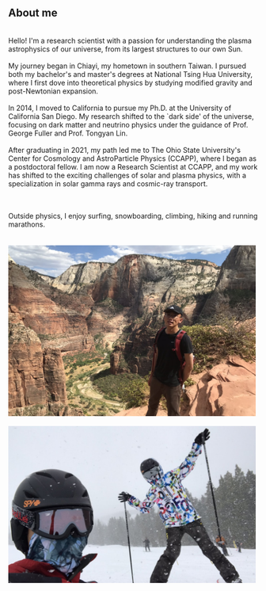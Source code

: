 ## About me
<br/>
Hello! I'm a research scientist with a passion for understanding the plasma astrophysics of our universe, from its largest structures to our own Sun.
<br/><br/>
My journey began in Chiayi, my hometown in southern Taiwan. I pursued both my bachelor's and master's degrees at National Tsing Hua University, where I first dove into theoretical physics by studying modified gravity and post-Newtonian expansion.
<br/><br/>
In 2014, I moved to California to pursue my Ph.D. at the University of California San Diego. My research shifted to the `dark side' of the universe, focusing on dark matter and neutrino physics under the guidance of Prof. George Fuller and Prof. Tongyan Lin.
<br/><br/>
After graduating in 2021, my path led me to The Ohio State University's Center for Cosmology and AstroParticle Physics (CCAPP), where I began as a postdoctoral fellow. I am now a Research Scientist at CCAPP, and my work has shifted to the exciting challenges of solar and plasma physics, with a specialization in solar gamma rays and cosmic-ray transport.

<br/><br/>
Outside physics, I enjoy surfing, snowboarding, climbing, hiking and running marathons.
<br/><br/><br/>
<img src="images/zion.jpg" width = "500"> <br/><br/>
<img src="images/snowboarding.jpg" width = "500">
